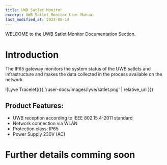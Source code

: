 ```yaml
---
title: UWB Satlet Monitor
excerpt: UWB Satlet Monitor User Manual
last_modified_at: 2023-08-14
---
```


WELCOME to the UWB Satlet Monitor Documentation Section.

# Introduction

The IP65 gateway monitors the system status of the UWB satlets and infrastructure and makes the data collected in the process available on the network.

![Lyve Tracelet]({{ '/user-docs/images/lyve/satlet.png' | relative_url }})

## Product Features:

- UWB reception according to IEEE 802.15.4-2011 standard
- Network connection via WLAN
- Protection class: IP65
- Power Supply 230V (AC)


# Further details comming soon
